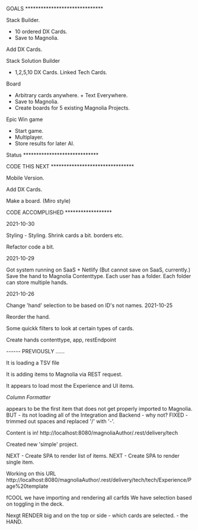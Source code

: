 GOALS ******************************

Stack Builder.
* 10 ordered DX Cards.
* Save to Magnolia.

Add DX Cards.

Stack Solution Builder
* 1,2,5,10 DX Cards. Linked Tech Cards.

Board
* Arbitrary cards anywhere. + Text Everywhere.
* Save to Magnolia.
* Create boards for 5 existing Magnolia Projects. 

Epic Win game
* Start game. 
* Multiplayer.
* Store results for later AI.



Status *****************************

CODE THIS NEXT ********************************

Mobile Version.

Add DX Cards.

Make a board. (Miro style)

CODE ACCOMPLISHED ******************

2021-10-30

Styling - Styling. Shrink cards a bit. borders etc.

Refactor code a bit.

2021-10-29



Got system running on SaaS + Netlify (But cannot save on SaaS, currently.)
Save the hand to Magnolia Contenttype.
Each user has a folder. Each folder can store multiple hands.


2021-10-26

Change 'hand' selection to be based on ID's not names.
2021-10-25

Reorder the hand.

Some quickk filters to look at certain types of cards.

Create hands contenttype, app, restEndpoint

------ PREVIOUSLY ......

It is loading a TSV file

It is adding items to Magnolia via REST request.

It appears to load most the Experience and UI items.

_*Column Formatter*_

appears to be the first item that does not get properly imported to Magnolia.
BUT - its not loading all of the Integration and Backend - why not?
FIXED - trimmed out spaces and replaced '/' with '-'.

Content is in!
http://localhost:8080/magnoliaAuthor/.rest/delivery/tech

Created new 'simple' project.

NEXT - Create SPA to render list of items.
NEXT - Create SPA to render single item.

Working on this URL
http://localhost:8080/magnoliaAuthor/.rest/delivery/tech/tech/Experience/Page%20template

fCOOL we have importing and rendering all carfds
We have selection based on toggling in the deck.

Nexgt RENDER big and on the top or side - which cards are selected. - the HAND.